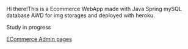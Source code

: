 Hi there!This is a Ecommerce WebApp made with Java Spring mySQL database AWD for img storages and deployed with heroku.

Study in progress

<a href="https://fernanda-ecommerce-ad.herokuapp.com/">ECommerce Admin pages</a>


